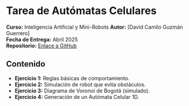 # Tarea de Autómatas Celulares

**Curso:** Inteligencia Artificial y Mini-Robots
**Autor:** [David Camilo Guzmán Guerrero]  
**Fecha de Entrega:** Abril 2025  
**Repositorio:** [Enlace a GitHub](https://github.com/lmao813/Tarea_AutomatasCelulares)

## Contenido

- **Ejercicio 1:** Reglas básicas de comportamiento.
- **Ejercicio 2:** Simulación de robot que evita obstáculos.
- **Ejercicio 3:** Diagrama de Voronoi de Bogotá (simulado).
- **Ejercicio 4:** Generación de un Autómata Celular 1D.
